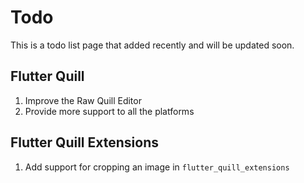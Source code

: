 # Todo

This is a todo list page that added recently and will be updated soon.

## Flutter Quill
1. Improve the Raw Quill Editor
2. Provide more support to all the platforms

## Flutter Quill Extensions

1. Add support for cropping an image in `flutter_quill_extensions`